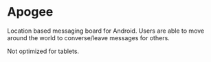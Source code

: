 Apogee
======
Location based messaging board for Android. Users are able to move around the world to converse/leave messages for others. 


Not optimized for tablets.
